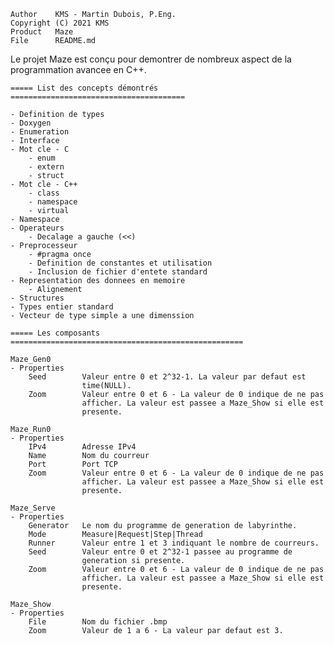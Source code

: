 
    Author    KMS - Martin Dubois, P.Eng.
    Copyright (C) 2021 KMS
    Product   Maze
    File      README.md

Le projet Maze est conçu pour demontrer de nombreux aspect de la
programmation avancee en C++.

    ===== List des concepts démontrés =======================================

    - Definition de types
    - Doxygen
    - Enumeration
    - Interface
    - Mot cle - C
        - enum
        - extern
        - struct
    - Mot cle - C++
        - class
        - namespace
        - virtual
    - Namespace
    - Operateurs
        - Decalage a gauche (<<)
    - Preprocesseur
        - #pragma once
        - Definition de constantes et utilisation
        - Inclusion de fichier d'entete standard
    - Representation des donnees en memoire
        - Alignement
    - Structures
    - Types entier standard
    - Vecteur de type simple a une dimenssion

    ===== Les composants ====================================================

    Maze_Gen0
    - Properties
        Seed        Valeur entre 0 et 2^32-1. La valeur par defaut est
                    time(NULL).
        Zoom        Valeur entre 0 et 6 - La valeur de 0 indique de ne pas
                    afficher. La valeur est passee a Maze_Show si elle est
                    presente.

    Maze_Run0
    - Properties
        IPv4        Adresse IPv4
        Name        Nom du courreur
        Port        Port TCP
        Zoom        Valeur entre 0 et 6 - La valeur de 0 indique de ne pas
                    afficher. La valeur est passee a Maze_Show si elle est
                    presente.

    Maze_Serve
    - Properties
        Generator   Le nom du programme de generation de labyrinthe.
        Mode        Measure|Request|Step|Thread
        Runner      Valeur entre 1 et 3 indiquant le nombre de courreurs.
        Seed        Valeur entre 0 et 2^32-1 passee au programme de
                    generation si presente.
        Zoom        Valeur entre 0 et 6 - La valeur de 0 indique de ne pas
                    afficher. La valeur est passee a Maze_Show si elle est
                    presente.

    Maze_Show
    - Properties
        File        Nom du fichier .bmp
        Zoom        Valeur de 1 a 6 - La valeur par defaut est 3.
